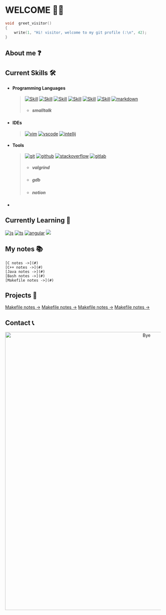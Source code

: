 # WELCOME 🙋‍♂️

```c
void  greet_visitor()
{
    write(1, "Hi! visitor, welcome to my git profile (:\n", 42);
}
```

## About me ❓

## Current Skills 🛠️

- #### Programming Languages
  
  >   [![Skill](https://skillicons.dev/icons?i=c)](https://skillicons.dev)
  >   [![Skill](https://skillicons.dev/icons?i=cpp)](https://skillicons.dev)
  >   [![Skill](https://skillicons.dev/icons?i=java)](https://skillicons.dev)
  >   [![Skill](https://skillicons.dev/icons?i=bash)](https://skillicons.dev)
  >   [![Skill](https://skillicons.dev/icons?i=html)](https://skillicons.dev)
  >   [![Skill](https://skillicons.dev/icons?i=css)](https://skillicons.dev)
  >   [![markdown](https://skillicons.dev/icons?i=md)](https://skillicons.dev)
  > - ##### smalltalk

- #### IDEs
  
  > [![vim](https://skillicons.dev/icons?i=vim)](https://skillicons.dev)
  > [![vscode](https://skillicons.dev/icons?i=vscode)](https://skillicons.dev)
  > [![intellij](https://skillicons.dev/icons?i=idea)](https://skillicons.dev)

- #### Tools

  > [![git](https://skillicons.dev/icons?i=git)](https://skillicons.dev)
  > [![github](https://skillicons.dev/icons?i=github)](https://skillicons.dev)
  > [![stackoverflow](https://skillicons.dev/icons?i=stackoverflow)](https://skillicons.dev)
  > [![gitlab](https://skillicons.dev/icons?i=gitlab)](https://skillicons.dev)
  > - ##### valgrind
  > - ##### gdb
  > - ##### notion

- #### 

## Currently Learning 📖
[![js](https://skillicons.dev/icons?i=angular)](https://skillicons.dev)
[![ts](https://skillicons.dev/icons?i=js)](https://skillicons.dev)
[![angular](https://skillicons.dev/icons?i=ts)](https://skillicons.dev)
[![](https://skillicons.dev/icons?i=docker)](https://skillicons.dev)


## My notes 📚
    [C notes ->](#)
    [C++ notes ->](#)
    [Java notes ->](#)
    [Bash notes ->](#)
    [Makefile notes ->](#)

## Projects 📁
   [Makefile notes ->](#)
   [Makefile notes ->](#)
   [Makefile notes ->](#)
   [Makefile notes ->](#)
   
## Contact 📞

<p align="center">
  <img src = "https://github.com/brayans22/brayans22/assets/90729742/eef81ccf-feec-487f-a093-61d6099544fe"       
       alt = "Bye" width = "900px">
</p>
